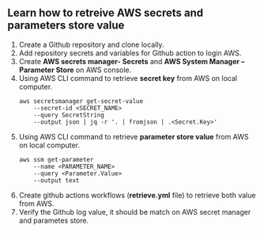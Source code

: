 ## Learn how to retreive AWS secrets and parameters store value

1.  Create a Github repository and clone locally.
2.  Add repository secrets and variables for Github action to login AWS.
3.  Create **AWS secrets manager- Secrets** and **AWS System Manager – Parameter Store** on AWS console.
4.  Using AWS CLI command to retrieve **secret key** from AWS on local computer.
    ```
    aws secretsmanager get-secret-value
        --secret-id <SECRET_NAME>
        --query SecretString
        --output json | jq -r '. | fromjson | .<Secret.Key>'
    ```
5.  Using AWS CLI command to retrieve **parameter store value** from AWS on local computer.
    ```
    aws ssm get-parameter
        --name <PARAMETER_NAME>
        --query <Parameter.Value>
        --output text
    ```
6.  Create github actions workflows (**retrieve.yml** file) to retrieve both value from AWS.
7.  Verify the Github log value, it should be match on AWS secret manager and parametes store.
